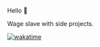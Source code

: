 Hello 👋

Wage slave with side projects.  

[![wakatime](https://wakatime.com/badge/user/f1f1d2d9-8338-469b-95a1-d3933a7c9bb4.svg)](https://wakatime.com/@f1f1d2d9-8338-469b-95a1-d3933a7c9bb4)
